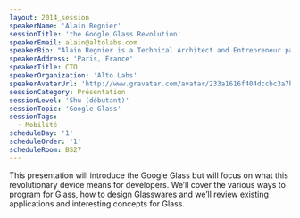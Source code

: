 ```yaml
---
layout: 2014_session
speakerName: 'Alain Regnier'
sessionTitle: 'the Google Glass Revolution'
speakerEmail: alain@altolabs.com
speakerBio: "Alain Regnier is a Technical Architect and Entrepreneur passionate about innovation and new technologies. He has spent 10 years in Silicon Valley working for startups and large companies, where he co-authored various standards about Web Services and Connected Devices.\n\nHe became the first Glass Explorer and developer on Google Glass in France in may 2013.\n"
speakerAddress: 'Paris, France'
speakerTitle: CTO
speakerOrganization: 'Alto Labs'
speakerAvatarUrl: 'http://www.gravatar.com/avatar/233a1616f404dccbc3a7b40f02281e57?size=200&default=mm'
sessionCategory: Présentation
sessionLevel: 'Shu (débutant)'
sessionTopic: 'Google Glass'
sessionTags:
  - Mobilité
scheduleDay: '1'
scheduleOrder: '1'
scheduleRoom: BS27
---
```


This presentation will introduce the Google Glass but will focus on what this revolutionary device means for developers. We’ll cover the various ways to program for Glass, how to design Glasswares and we’ll review existing applications and interesting concepts for Glass.
